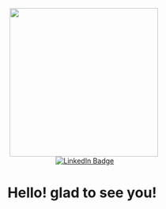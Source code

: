 

<div id = "header" align = "center">
  <img src = "https://media.giphy.com/media/115GePH0Iri8QE/giphy.gif" width = "300"/>
  <div id="badges">
  <img src="https://komarev.com/ghpvc/?username=leinther&style=flat-square&color=blue" alt=""/>
  <a href="https://www.linkedin.com/in/vladislav-sapelnikov-a7a788252/">
    <img src="https://img.shields.io/badge/LinkedIn-blue?style=for-the-badge&logo=linkedin&logoColor=white" alt="LinkedIn Badge"/>
  </a>
  <h1>
    Hello! glad to see you! 
    <img src "https://media.giphy.com/media/v1.Y2lkPTc5MGI3NjExYmY3YzM1Yjk2NTgzNWFhZDY1MzY0YzkwMjNjOWRiNzc1MzJhYjJjNyZjdD1z/hvRJCLFzcasrR4ia7z/giphy.gif" 
         </h1>
</div>

</div>
  


